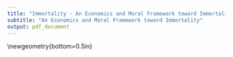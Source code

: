 ```yaml
---
title: "Immortality - An Economics and Moral Framework toward Immortality"
subtitle: "An Economics and Moral Framework toward Immortality"
output: pdf_document
---
```


\newgeometry{bottom=0.5in}



